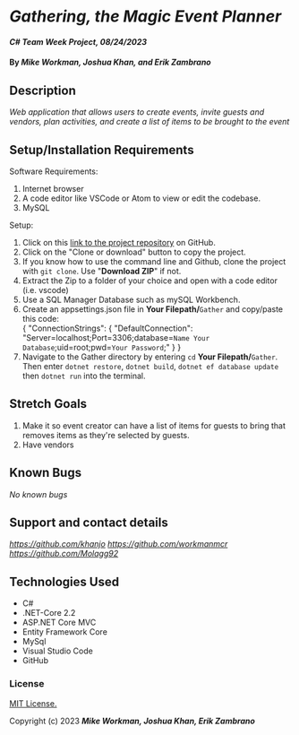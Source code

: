 # _Gathering, the Magic Event Planner_

#### _C# Team Week Project, 08/24/2023_

#### By _**Mike Workman, Joshua Khan, and Erik Zambrano**_

## Description

_Web application that allows users to create events, invite guests and vendors, plan activities, and create a list of items to be brought to the event_

## Setup/Installation Requirements
  
  Software Requirements:
1. Internet browser
2. A code editor like VSCode or Atom to view or edit the codebase.
3. MySQL

  Setup:
1. Click on this [link to the project repository](https://github.com/Khanjo/Gather) on GitHub.   
2. Click on the "Clone or download" button to copy the project.     
3. If you know how to use the command line and Github, clone the project with `git clone`. Use "**Download ZIP**" if not.
4. Extract the Zip to a folder of your choice and open with a code editor (i.e. vscode)
5. Use a SQL Manager Database such as mySQL Workbench.
6. Create an appsettings.json file in **Your Filepath/**`Gather` and copy/paste this code:  
    {
        "ConnectionStrings": {
            "DefaultConnection": "Server=localhost;Port=3306;database=`Name Your Database`;uid=root;pwd=`Your Password`;"
        }
    }
7. Navigate to the Gather directory by entering `cd` **Your Filepath/**`Gather`. Then enter `dotnet restore`, `dotnet build`, `dotnet ef database update` then `dotnet run` into the terminal.

## Stretch Goals

1. Make it so event creator can have a list of items for guests to bring that removes items as they're selected by guests.
2. Have vendors

## Known Bugs

_No known bugs_

## Support and contact details

_https://github.com/khanjo_
_https://github.com/workmanmcr_
_https://github.com/Molagg92_

## Technologies Used

* C#
* .NET-Core 2.2
* ASP.NET Core MVC
* Entity Framework Core
* MySql
* Visual Studio Code
* GitHub

### License

[MIT License.](https://opensource.org/license/mit/)

Copyright (c) 2023 **_Mike Workman, Joshua Khan, Erik Zambrano_**